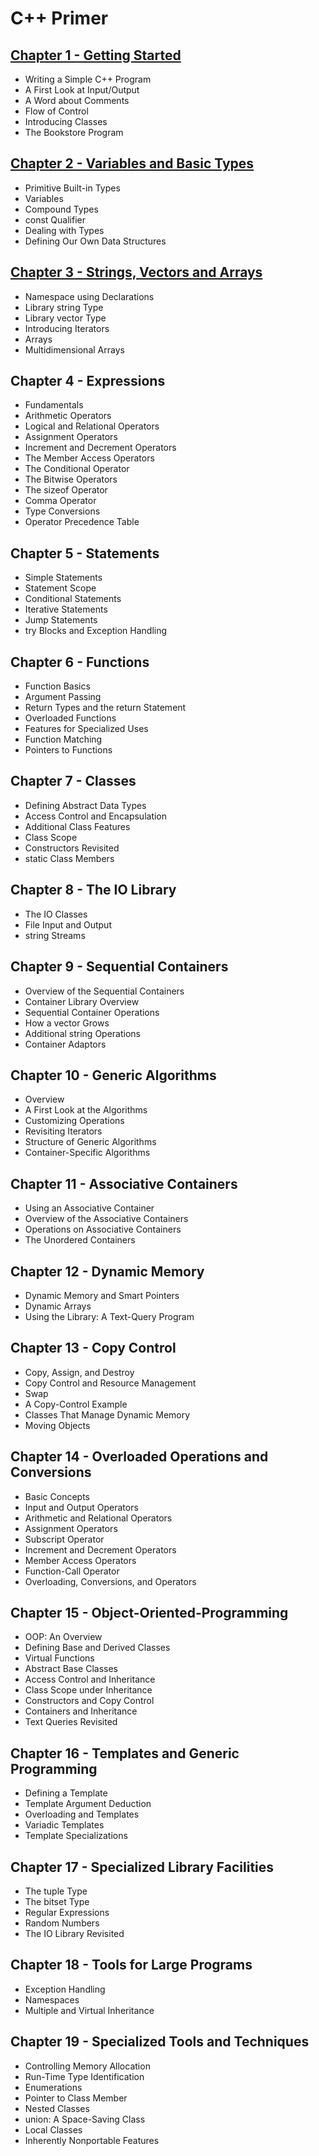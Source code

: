 # C++ Primer

## [Chapter 1 - Getting Started](https://github.com/FMFigueroa/Cpp-Primer/tree/main/Chapter%201)

- Writing a Simple C++ Program
- A First Look at Input/Output
- A Word about Comments
- Flow of Control
- Introducing Classes
- The Bookstore Program

## [Chapter 2 - Variables and Basic Types](https://github.com/FMFigueroa/Cpp-Primer/tree/main/Chapter%202)

- Primitive Built-in Types
- Variables
- Compound Types
- const Qualifier
- Dealing with Types
- Defining Our Own Data Structures

## [Chapter 3 - Strings, Vectors and Arrays](https://github.com/FMFigueroa/Cpp-Primer/tree/main/Chapter%203)

- Namespace using Declarations
- Library string Type
- Library vector Type
- Introducing Iterators
- Arrays
- Multidimensional Arrays

## Chapter 4 - Expressions

- Fundamentals
- Arithmetic Operators
- Logical and Relational Operators
- Assignment Operators
- Increment and Decrement Operators
- The Member Access Operators
- The Conditional Operator
- The Bitwise Operators
- The sizeof Operator
- Comma Operator
- Type Conversions
- Operator Precedence Table

## Chapter 5 - Statements

- Simple Statements
- Statement Scope
- Conditional Statements
- Iterative Statements
- Jump Statements
- try Blocks and Exception Handling

## Chapter 6 - Functions

- Function Basics
- Argument Passing
- Return Types and the return Statement
- Overloaded Functions
- Features for Specialized Uses
- Function Matching
- Pointers to Functions

## Chapter 7 - Classes

- Defining Abstract Data Types
- Access Control and Encapsulation
- Additional Class Features
- Class Scope
- Constructors Revisited
- static Class Members

## Chapter 8 - The IO Library

- The IO Classes
- File Input and Output
- string Streams

## Chapter 9 - Sequential Containers

- Overview of the Sequential Containers
- Container Library Overview
- Sequential Container Operations
- How a vector Grows
- Additional string Operations
- Container Adaptors

## Chapter 10 - Generic Algorithms

- Overview
- A First Look at the Algorithms
- Customizing Operations
- Revisiting Iterators
- Structure of Generic Algorithms
- Container-Specific Algorithms

## Chapter 11 - Associative Containers

- Using an Associative Container
- Overview of the Associative Containers
- Operations on Associative Containers
- The Unordered Containers

## Chapter 12 - Dynamic Memory

- Dynamic Memory and Smart Pointers
- Dynamic Arrays
- Using the Library: A Text-Query Program

## Chapter 13 - Copy Control

- Copy, Assign, and Destroy
- Copy Control and Resource Management
- Swap
- A Copy-Control Example
- Classes That Manage Dynamic Memory
- Moving Objects

## Chapter 14 - Overloaded Operations and Conversions

- Basic Concepts
- Input and Output Operators
- Arithmetic and Relational Operators
- Assignment Operators
- Subscript Operator
- Increment and Decrement Operators
- Member Access Operators
- Function-Call Operator
- Overloading, Conversions, and Operators

## Chapter 15 - Object-Oriented-Programming

- OOP: An Overview
- Defining Base and Derived Classes
- Virtual Functions
- Abstract Base Classes
- Access Control and Inheritance
- Class Scope under Inheritance
- Constructors and Copy Control
- Containers and Inheritance
- Text Queries Revisited

## Chapter 16 - Templates and Generic Programming

- Defining a Template
- Template Argument Deduction
- Overloading and Templates
- Variadic Templates
- Template Specializations

## Chapter 17 - Specialized Library Facilities

- The tuple Type
- The bitset Type
- Regular Expressions
- Random Numbers
- The IO Library Revisited

## Chapter 18 - Tools for Large Programs

- Exception Handling
- Namespaces
- Multiple and Virtual Inheritance

## Chapter 19 - Specialized Tools and Techniques

- Controlling Memory Allocation
- Run-Time Type Identification
- Enumerations
- Pointer to Class Member
- Nested Classes
- union: A Space-Saving Class
- Local Classes
- Inherently Nonportable Features
